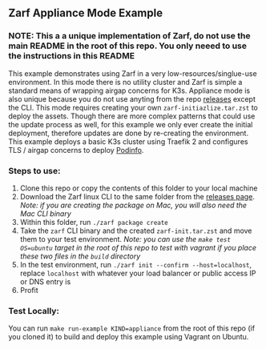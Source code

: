 ## Zarf Appliance Mode Example

### NOTE: This a a unique implementation of Zarf, do not use the main README in the root of this repo.  You only neeed to use the instructions in this README

This example demonstrates using Zarf in a very low-resources/singlue-use environment.  In this mode there is no utility cluster and Zarf is simple a standard means of wrapping airgap concerns for K3s.  Appliance mode is also unique because you do not use anyting from the repo [releases](https://repo1.dso.mil/platform-one/big-bang/apps/product-tools/zarf/-/releases) except the CLI.  This mode requires creating your own `zarf-initiazlize.tar.zst` to deploy the assets.  Though there are more complex patterns that could use the update process as well, for this example we only ever create the initial deployment, therefore updates are done by re-creating the environment. This example deploys a basic K3s cluster using Traefik 2 and configures TLS / airgap concerns to deploy [Podinfo](https://github.com/stefanprodan/podinfo).

### Steps to use:
1. Clone this repo or copy the contents of this folder to your local machine
2. Download the Zarf linux CLI to the same folder from the [releases page](https://repo1.dso.mil/platform-one/big-bang/apps/product-tools/zarf/-/releases).  _Note: if you are creating the package on Mac, you will also need the Mac CLI binary_
3. Within this folder, run `./zarf package create`
4. Take the `zarf` CLI binary and the created `zarf-init.tar.zst` and move them to your test environment.  _Note: you can use the `make test OS=ubuntu` target in the root of this repo to test with vagrant if you place these two files in the `build` directory_
5. In the test environment, run `./zarf init --confirm --host=localhost`, replace `localhost` with whatever your load balancer or public access IP or DNS entry is
6. Profit

### Test Locally:
You can run `make run-example KIND=appliance` from the root of this repo (if you cloned it) to build and deploy this example using Vagrant on Ubuntu.